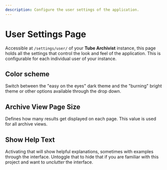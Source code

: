 ```yaml
---
description: Configure the user settings of the application.
---
```


# User Settings Page
Accessible at `/settings/user/` of your **Tube Archivist** instance, this page holds all the settings that control the look and feel of the application. This is configurable for each individual user of your instance.

## Color scheme
Switch between the "easy on the eyes" dark theme and the "burning" bright theme or other options available through the drop down.

## Archive View Page Size
Defines how many results get displayed on each page. This value is used for all archive views.

## Show Help Text
Activating that will show helpful explanations, sometimes with examples through the interface. Untoggle that to hide that if you are familiar with this project and want to _unclutter_ the interface.
